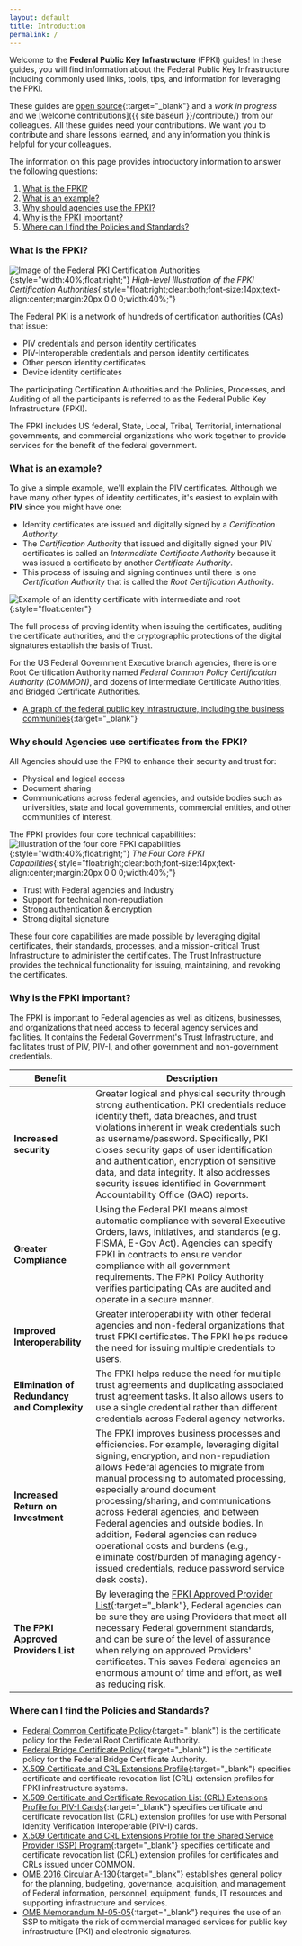 ```yaml
---
layout: default
title: Introduction
permalink: /
---
```


Welcome to the **Federal Public Key Infrastructure** (FPKI) guides!  In these guides, you will find information about the Federal Public Key Infrastructure including commonly used links, tools, tips, and information for leveraging the FPKI.  

These guides are [open source](https://github.com/gsa/fpki-guides){:target="_blank"} and a _work in progress_ and we [welcome contributions]({{ site.baseurl }}/contribute/) from our colleagues.  All these guides need your contributions.
We want you to contribute and share lessons learned, and any information you think is helpful for your colleagues.

The information on this page provides introductory information to answer the following questions:

1. [What is the FPKI?](#what-is-the-federal-pki)
2. [What is an example?](#what-is-an-example)
2. [Why should agencies use the FPKI?](#why-should-agencies-use-certificates-from-the-fpki)
3. [Why is the FPKI important?](#why-is-the-fpki-important)
5. [Where can I find the Policies and Standards?](#where-can-i-find-the-policies-and-standards)


### What is the FPKI?
![Image of the Federal PKI Certification Authorities](img/Intro-image3.png){:style="width:40%;float:right;"}
*High-level Illustration of the FPKI Certification Authorities*{:style="float:right;clear:both;font-size:14px;text-align:center;margin:20px 0 0 0;width:40%;"}

The Federal PKI is a network of hundreds of certification authorities (CAs) that issue:

- PIV credentials and person identity certificates
- PIV-Interoperable credentials and person identity certificates
- Other person identity certificates
- Device identity certificates

The participating Certification Authorities and the Policies, Processes, and Auditing of all the participants is referred to as the Federal Public Key Infrastructure (FPKI).

The FPKI includes US federal, State, Local, Tribal, Territorial, international governments, and commercial organizations who work together to provide services for the benefit of the federal government.


### What is an example?
To give a simple example, we'll explain the PIV certificates.  Although we have many other types of identity certificates, it's easiest to explain with **PIV** since you might have one:

* Identity certificates are issued and digitally signed by a _Certification Authority_.  
* The _Certification Authority_ that issued and digitally signed your PIV certificates is called an _Intermediate Certificate Authority_ because it was issued a certificate by another _Certificate Authority_.  
* This process of issuing and signing continues until there is one  _Certification Authority_ that is called the _Root Certification Authority_.

![Example of an identity certificate with intermediate and root]({{site.baseurl}}/img/pivcertificatechain_small.png){:style="float:center"}

The full process of proving identity when issuing the certificates, auditing the certificate authorities, and the cryptographic protections of the digital signatures establish the basis of Trust.

For the US Federal Government Executive branch agencies, there is one Root Certification Authority named _Federal Common Policy Certification Authority (COMMON)_, and dozens of Intermediate Certificate Authorities, and Bridged Certificate Authorities.  

*  [A graph of the federal public key infrastructure, including the business communities](https://fpki-graph.fpki-lab.gov/){:target="_blank"}


### Why should Agencies use certificates from the FPKI?

All Agencies should use the FPKI to enhance their security and trust for:

* Physical and logical access
* Document sharing
* Communications across federal agencies, and outside bodies such as universities, state and local governments, commercial entities, and other communities of interest.

The FPKI provides four core technical capabilities:
![Illustration of the four core FPKI capabilities](img/fpki-core.png){:style="width:40%;float:right;"}
*The Four Core FPKI Capabilities*{:style="float:right;clear:both;font-size:14px;text-align:center;margin:20px 0 0 0;width:40%;"}

* Trust with Federal agencies and Industry
* Support for technical non-repudiation
* Strong authentication & encryption
* Strong digital signature

These four core capabilities are made possible by leveraging digital certificates, their standards, processes, and a mission-critical Trust Infrastructure to administer the certificates. The Trust Infrastructure provides the technical functionality for issuing, maintaining, and revoking the certificates.


### Why is the FPKI important?

The FPKI is important to Federal agencies as well as citizens, businesses, and organizations that need access to federal agency services and facilities.  It contains the Federal Government's Trust Infrastructure, and facilitates trust of PIV, PIV-I, and other government and non-government credentials.

|**Benefit**|**Description**|
|-----------|---------------|
|**Increased security**|Greater logical and physical security through strong authentication. PKI credentials reduce identity theft, data breaches, and trust violations inherent in weak credentials such as username/password. Specifically, PKI closes security gaps of user identification and authentication, encryption of sensitive data, and data integrity. It also addresses security issues identified in Government Accountability Office (GAO) reports.|
|**Greater Compliance**|Using the Federal PKI means almost automatic compliance with several Executive Orders, laws, initiatives, and standards (e.g. FISMA, E-Gov Act). Agencies can specify FPKI in contracts to ensure vendor compliance with all government requirements. The FPKI Policy Authority verifies participating CAs are audited and operate in a secure manner.|
|**Improved Interoperability**|Greater interoperability with other federal agencies and non-federal organizations that trust FPKI certificates. The FPKI helps reduce the need for issuing multiple credentials to users.|
|**Elimination of Redundancy and Complexity**|The FPKI helps reduce the need for multiple trust agreements and duplicating associated trust agreement tasks. It also allows users to use a single credential rather than different credentials across Federal agency networks.|
|**Increased Return on Investment**|The FPKI improves business processes and efficiencies.  For example, leveraging digital signing, encryption, and non-repudiation allows Federal agencies to migrate from manual processing to automated processing, especially around document processing/sharing, and communications across Federal agencies, and between Federal agencies and outside bodies.  In addition, Federal agencies can reduce operational costs and burdens (e.g., eliminate cost/burden of managing agency-issued credentials, reduce password service desk costs).
|**The FPKI Approved Providers List**|By leveraging the [FPKI Approved Provider List](https://www.idmanagement.gov/IDM/s/article_content_old?tag=a0Gt0000000XRrC){:target="_blank"}, Federal agencies can be sure they are using Providers that meet all necessary Federal government standards, and can be sure of the level of assurance when relying on approved Providers' certificates.  This saves Federal agencies an enormous amount of time and effort, as well as reducing risk.|


### Where can I find the Policies and Standards?

* [Federal Common Certificate Policy](https://www.idmanagement.gov/IDM/s/article_content_old?tag=a0Gt0000000SfwS){:target="_blank"} is the certificate policy for the Federal Root Certificate Authority.
* [Federal Bridge Certificate Policy](https://www.idmanagement.gov/IDM/s/article_content_old?tag=a0Gt0000000SfwS){:target="_blank"} is the certificate policy for the Federal Bridge Certificate Authority.
* [X.509 Certificate and CRL Extensions Profile](https://www.idmanagement.gov/IDM/s/document_detail?Id=kA0t00000008Od8CAE){:target="_blank"} specifies certificate and certificate revocation list (CRL) extension profiles for FPKI infrastructure systems.
* [X.509 Certificate and Certificate Revocation List (CRL) Extensions Profile for PIV-I Cards](https://www.idmanagement.gov/IDM/s/document_detail?Id=kA0t00000008ObiCAE){:target="_blank"} specifies certificate and certificate revocation list (CRL) extension profiles for use with Personal Identity Verification Interoperable (PIV-I) cards.
* [X.509 Certificate and CRL Extensions Profile for the Shared Service Provider (SSP) Program](https://www.idmanagement.gov/IDM/s/document_detail?Id=kA0t0000000GmdcCAC){:target="_blank"} specifies certificate and certificate revocation list (CRL) extension profiles for certificates and CRLs issued under COMMON.
* [OMB 2016 Circular A-130](https://www.whitehouse.gov/sites/whitehouse.gov/files/omb/circulars/A130/a130revised.pdf){:target="_blank"} establishes general policy for the planning, budgeting, governance, acquisition, and management of Federal information, personnel, equipment, funds, IT resources and supporting infrastructure and services.
* [OMB Memorandum M-05-05](https://www.whitehouse.gov/sites/whitehouse.gov/files/omb/memoranda/2005/m05-05.pdf){:target="_blank"}  requires the use of an SSP to mitigate the risk of commercial managed services for public key infrastructure (PKI) and electronic signatures.

